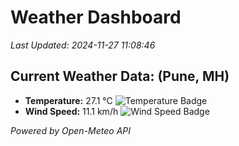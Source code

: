 
# Weather Dashboard

_Last Updated: 2024-11-27 11:08:46_

## Current Weather Data: (Pune, MH)
- **Temperature:** 27.1 °C ![Temperature Badge](https://img.shields.io/badge/Temperature-Medium%20Temp-green)
- **Wind Speed:** 11.1 km/h ![Wind Speed Badge](https://img.shields.io/badge/Wind%20Speed-Low%20Wind-blue)

*Powered by Open-Meteo API*
